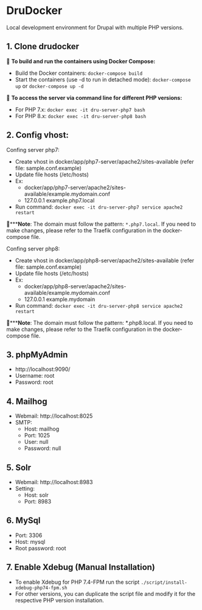 # DruDocker
Local development environment for Drupal with multiple PHP versions.
## 1. Clone drudocker
   🔭 **To build and run the containers using Docker Compose:**
   - Build the Docker containers: `docker-compose build`
   - Start the containers (use -d to run in detached mode): `docker-compose up` or `docker-compose up -d`

   🌱 **To access the server via command line for different PHP versions:**
   - For PHP 7.x: `docker exec -it dru-server-php7 bash`
   - For PHP 8.x: `docker exec -it dru-server-php8 bash`

## 2. Config vhost:
Confing server php7:
  - Create vhost in  docker/app/php7-server/apache2/sites-available  (refer file: sample.conf.example)
  - Update file hosts (/etc/hosts)
  - Ex:
      - docker/app/php7-server/apache2/sites-available/example.mydomain.conf
      - 127.0.0.1 example.php7.local
  - Run command: `docker exec -it dru-server-php7 service apache2 restart`

👋*****Note**: The domain must follow the pattern: `*.php7.local`. If you need to make changes, please refer to the Traefik configuration in the docker-compose file.

Confing server php8:
  - Create vhost in  docker/app/php8-server/apache2/sites-available  (refer file: sample.conf.example)
  - Update file hosts (/etc/hosts)
  - Ex:
      - docker/app/php8-server/apache2/sites-available/example.mydomain.conf
      - 127.0.0.1 example.mydomain
  - Run command: `docker exec -it dru-server-php8 service apache2 restart`
    
👋*****Note**: The domain must follow the pattern: *.php8.local. If you need to make changes, please refer to the Traefik configuration in the docker-compose file.

## 3. phpMyAdmin
- http://localhost:9090/
- Username: root
- Password: root

## 4. Mailhog
- Webmail: http://localhost:8025
- SMTP:
   - Host: mailhog
   - Port: 1025
   - User: null
   - Password: null

## 5. Solr
- Webmail: http://localhost:8983
- Setting:
   - Host: solr
   - Port: 8983

## 6. MySql
- Port: 3306
- Host: mysql
- Root password: root

## 7. Enable Xdebug (Manual Installation)
 - To enable Xdebug for PHP 7.4-FPM
   run the script `./script/install-xdebug-php74-fpm.sh`
 - For other versions, you can duplicate the script file and modify it for the respective PHP version installation.

